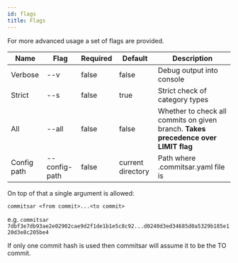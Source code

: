 ```yaml
---
id: flags
title: Flags
---
```


For more advanced usage a set of flags are provided.

| Name    | Flag  | Required | Default | Description                                                                        |
| ------- | ----- | -------- | ------- | ---------------------------------------------------------------------------------- |
| Verbose | --v   | false    | false   | Debug output into console                                                          |
| Strict  | --s   | false    | true    | Strict check of category types                                                     |
| All     | --all | false    | false   | Whether to check all commits on given branch. **Takes precedence over LIMIT flag** |
| Config path     | --config-path | false    | current directory | Path where .commitsar.yaml file is |

On top of that a single argument is allowed:

`commitsar <from commit>...<to commit>`

e.g. `commitsar 7dbf3e7db93ae2e02902cae9d2f1de1b1e5c8c92...d0240d3ed34685d0a5329b185e120d3e8c205be4`

If only one commit hash is used then commitsar will assume it to be the TO commit.